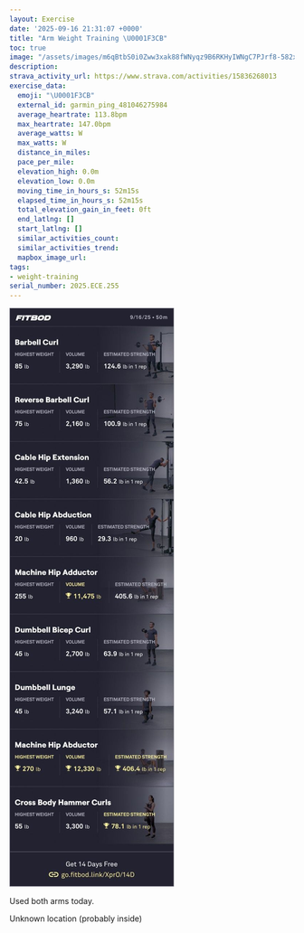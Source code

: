 ```yaml
---
layout: Exercise
date: '2025-09-16 21:31:07 +0000'
title: "Arm Weight Training \U0001F3CB️"
toc: true
image: "/assets/images/m6qBtbS0i0Zww3xak88fWNyqz9B6RKHyIWNgC7PJrf8-582x2048.jpg.jpeg"
description:
strava_activity_url: https://www.strava.com/activities/15836268013
exercise_data:
  emoji: "\U0001F3CB️"
  external_id: garmin_ping_481046275984
  average_heartrate: 113.8bpm
  max_heartrate: 147.0bpm
  average_watts: W
  max_watts: W
  distance_in_miles:
  pace_per_mile:
  elevation_high: 0.0m
  elevation_low: 0.0m
  moving_time_in_hours_s: 52m15s
  elapsed_time_in_hours_s: 52m15s
  total_elevation_gain_in_feet: 0ft
  end_latlng: []
  start_latlng: []
  similar_activities_count:
  similar_activities_trend:
  mapbox_image_url:
tags:
- weight-training
serial_number: 2025.ECE.255
---
```

![Arm Weight Training](/assets/images/m6qBtbS0i0Zww3xak88fWNyqz9B6RKHyIWNgC7PJrf8-582x2048.jpg.jpeg)

Used both arms today.

Unknown location (probably inside)
